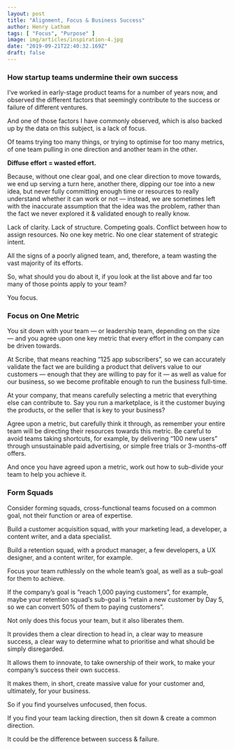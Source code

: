 ```yaml
---
layout: post
title: "Alignment, Focus & Business Success"
author: Henry Latham
tags: [ "Focus", "Purpose" ]
image: img/articles/inspiration-4.jpg
date: "2019-09-21T22:40:32.169Z"
draft: false
---
```


### How startup teams undermine their own success

I’ve worked in early-stage product teams for a number of years now, and observed the different factors that seemingly contribute to the success or failure of different ventures.

And one of those factors I have commonly observed, which is also backed up by the data on this subject, is a lack of focus.

Of teams trying too many things, or trying to optimise for too many metrics, of one team pulling in one direction and another team in the other.

**Diffuse effort = wasted effort.**

Because, without one clear goal, and one clear direction to move towards, we end up serving a turn here, another there, dipping our toe into a new idea, but never fully committing enough time or resources to really understand whether it can work or not — instead, we are sometimes left with the inaccurate assumption that the idea was the problem, rather than the fact we never explored it & validated enough to really know.

Lack of clarity. Lack of structure. Competing goals. Conflict between how to assign resources. No one key metric. No one clear statement of strategic intent.

All the signs of a poorly aligned team, and, therefore, a team wasting the vast majority of its efforts.

So, what should you do about it, if you look at the list above and far too many of those points apply to your team?

You focus.


### Focus on One Metric

You sit down with your team — or leadership team, depending on the size — and you agree upon one key metric that every effort in the company can be driven towards.

At Scribe, that means reaching “125 app subscribers”, so we can accurately validate the fact we are building a product that delivers value to our customers — enough that they are willing to pay for it — as well as value for our business, so we become profitable enough to run the business full-time.

At your company, that means carefully selecting a metric that everything else can contribute to. Say you run a marketplace, is it the customer buying the products, or the seller that is key to your business?

Agree upon a metric, but carefully think it through, as remember your entire team will be directing their resources towards this metric.
Be careful to avoid teams taking shortcuts, for example, by delivering “100 new users” through unsustainable paid advertising, or simple free trials or 3-months-off offers.

And once you have agreed upon a metric, work out how to sub-divide your team to help you achieve it.


### Form Squads

Consider forming squads, cross-functional teams focused on a common goal, not their function or area of expertise.

Build a customer acquisition squad, with your marketing lead, a developer, a content writer, and a data specialist.

Build a retention squad, with a product manager, a few developers, a UX designer, and a content writer, for example.

Focus your team ruthlessly on the whole team’s goal, as well as a sub-goal for them to achieve.

If the company’s goal is “reach 1,000 paying customers”, for example, maybe your retention squad’s sub-goal is “retain a new customer by Day 5, so we can convert 50% of them to paying customers”.

Not only does this focus your team, but it also liberates them.

It provides them a clear direction to head in, a clear way to measure success, a clear way to determine what to prioritise and what should be simply disregarded.

It allows them to innovate, to take ownership of their work, to make your company’s success their own success.

It makes them, in short, create massive value for your customer and, ultimately, for your business.

So if you find yourselves unfocused, then focus.

If you find your team lacking direction, then sit down & create a common direction.

It could be the difference between success & failure.
